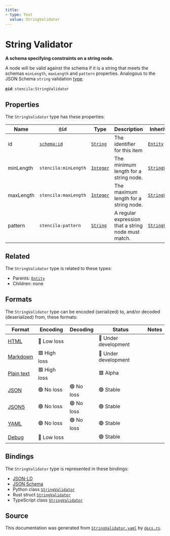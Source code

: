 ```yaml
---
title:
- type: Text
  value: StringValidator
---
```


# String Validator

**A schema specifying constraints on a string node.**

A node will be valid against the schema if it is a string that
meets the schemas `minLength`, `maxLength` and `pattern` properties.
Analogous to the JSON Schema `string` validation [type](https://json-schema.org/draft/2019-09/json-schema-validation.html#rfc.section.6.1.1).


**`@id`**: `stencila:StringValidator`

## Properties

The `StringValidator` type has these properties:

| Name      | `@id`                                | Type                                                                 | Description                                         | Inherited from                                                                        |
| --------- | ------------------------------------ | -------------------------------------------------------------------- | --------------------------------------------------- | ------------------------------------------------------------------------------------- |
| id        | [`schema:id`](https://schema.org/id) | [`String`](https://stencila.dev/docs/reference/schema/data/string)   | The identifier for this item                        | [`Entity`](https://stencila.dev/docs/reference/schema/other/entity)                   |
| minLength | `stencila:minLength`                 | [`Integer`](https://stencila.dev/docs/reference/schema/data/integer) | The minimum length for a string node.               | [`StringValidator`](https://stencila.dev/docs/reference/schema/data/string-validator) |
| maxLength | `stencila:maxLength`                 | [`Integer`](https://stencila.dev/docs/reference/schema/data/integer) | The maximum length for a string node.               | [`StringValidator`](https://stencila.dev/docs/reference/schema/data/string-validator) |
| pattern   | `stencila:pattern`                   | [`String`](https://stencila.dev/docs/reference/schema/data/string)   | A regular expression that a string node must match. | [`StringValidator`](https://stencila.dev/docs/reference/schema/data/string-validator) |

## Related

The `StringValidator` type is related to these types:

- Parents: [`Entity`](https://stencila.dev/docs/reference/schema/other/entity)
- Children: none

## Formats

The `StringValidator` type can be encoded (serialized) to, and/or decoded (deserialized) from, these formats:

| Format                                                           | Encoding       | Decoding     | Status                 | Notes |
| ---------------------------------------------------------------- | -------------- | ------------ | ---------------------- | ----- |
| [HTML](https://stencila.dev/docs/reference/formats/{name})       | 🔷 Low loss     |              | 🚧 Under development    |       |
| [Markdown](https://stencila.dev/docs/reference/formats/{name})   | 🟥 High loss    |              | 🚧 Under development    |       |
| [Plain text](https://stencila.dev/docs/reference/formats/{name}) | 🟥 High loss    |              | 🟥 Alpha                |       |
| [JSON](https://stencila.dev/docs/reference/formats/{name})       | 🟢 No loss      | 🟢 No loss    | 🟢 Stable               |       |
| [JSON5](https://stencila.dev/docs/reference/formats/{name})      | 🟢 No loss      | 🟢 No loss    | 🟢 Stable               |       |
| [YAML](https://stencila.dev/docs/reference/formats/{name})       | 🟢 No loss      | 🟢 No loss    | 🟢 Stable               |       |
| [Debug](https://stencila.dev/docs/reference/formats/{name})      | 🔷 Low loss     |              | 🟢 Stable               |       |

## Bindings

The `StringValidator` type is represented in these bindings:

- [JSON-LD](https://stencila.dev/StringValidator.jsonld)
- [JSON Schema](https://stencila.dev/StringValidator.schema.json)
- Python class [`StringValidator`](https://github.com/stencila/stencila/blob/main/python/stencila/types/string_validator.py)
- Rust struct [`StringValidator`](https://github.com/stencila/stencila/blob/main/rust/schema/src/types/string_validator.rs)
- TypeScript class [`StringValidator`](https://github.com/stencila/stencila/blob/main/typescript/src/types/StringValidator.ts)

## Source

This documentation was generated from [`StringValidator.yaml`](https://github.com/stencila/stencila/blob/main/schema/StringValidator.yaml) by [`docs.rs`](https://github.com/stencila/stencila/blob/main/rust/schema-gen/src/docs.rs).